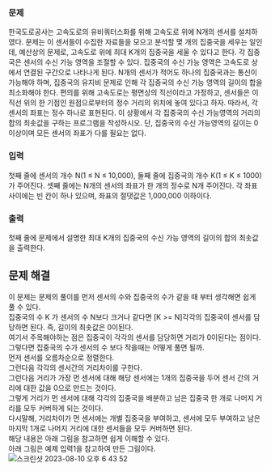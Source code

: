 ### 문제
한국도로공사는 고속도로의 유비쿼터스화를 위해 고속도로 위에 N개의 센서를 설치하였다. 문제는 이 센서들이 수집한 자료들을 모으고 분석할 몇 개의 집중국을 세우는 일인데, 예산상의 문제로, 고속도로 위에 최대 K개의 집중국을 세울 수 있다고 한다.
각 집중국은 센서의 수신 가능 영역을 조절할 수 있다. 집중국의 수신 가능 영역은 고속도로 상에서 연결된 구간으로 나타나게 된다. N개의 센서가 적어도 하나의 집중국과는 통신이 가능해야 하며, 집중국의 유지비 문제로 인해 각 집중국의 수신 가능 영역의 길이의 합을 최소화해야 한다.
편의를 위해 고속도로는 평면상의 직선이라고 가정하고, 센서들은 이 직선 위의 한 기점인 원점으로부터의 정수 거리의 위치에 놓여 있다고 하자. 따라서, 각 센서의 좌표는 정수 하나로 표현된다. 이 상황에서 각 집중국의 수신 가능영역의 거리의 합의 최솟값을 구하는 프로그램을 작성하시오. 단, 집중국의 수신 가능영역의 길이는 0 이상이며 모든 센서의 좌표가 다를 필요는 없다.   

### 입력
첫째 줄에 센서의 개수 N(1 ≤ N ≤ 10,000), 둘째 줄에 집중국의 개수 K(1 ≤ K ≤ 1000)가 주어진다. 셋째 줄에는 N개의 센서의 좌표가 한 개의 정수로 N개 주어진다. 각 좌표 사이에는 빈 칸이 하나 있으며, 좌표의 절댓값은 1,000,000 이하이다.  

### 출력
첫째 줄에 문제에서 설명한 최대 K개의 집중국의 수신 가능 영역의 길이의 합의 최솟값을 출력한다.  

## 문제 해결
이 문제는 문제의 풀이를 먼저 센서의 수와 집중국의 수가 같을 때 부터 생각해면 쉽게 풀 수 있다.    
집중국의 수 K 가 센서의 수 N보다 크거나 같다면 [K >= N]각각의 집중국이 센서를 담당하면 된다. 즉, 길이의  최솟값은 0이된다.   
여기서 주목해야하는 점은 집중국이 각각의 센서를 담당하면 거리가 0이된다는 점이다.  
그렇다면 집중국의 수가 센서의 수 보다 작을때는 어떻게 풀면 될까.   
먼저 센서를 오름차순으로 정렬한다.    
그런다음 각각의 센서간의 거리차이를 구한다.  
그런다음 거리가 가장 먼 센서에 대해 해당 센서에는 1개의 집중국을 두어 센서 간의 거리에 대한 값을 0으로 만드는 것이다.     
그렇게 거리가 먼 센서에 대해 각각의 집중국을 배분하고 남은 집중국 한 개로 나머지 거리를 모두 커버하게 되는 것이다.   
다시말해, 거리차이가 먼 센서에는 개별 집중국을 부여하고, 센서에 모두 부여하고 남은 마지막 1개로 나머지 거리에 대한 센서들을 모두 커버하면 된다.   
해당 내용은 아래 그림을 참고하면 쉽게 이해할 수 있다.  
아래 그림은 예제 입력1을 참고하여 만든 그림이다.
![스크린샷 2023-08-10 오후 6 43 52](https://github.com/xxx-sj/algorithm/assets/62305110/ecd41d9c-e54a-41bc-bf43-f2271b35b1a5)
